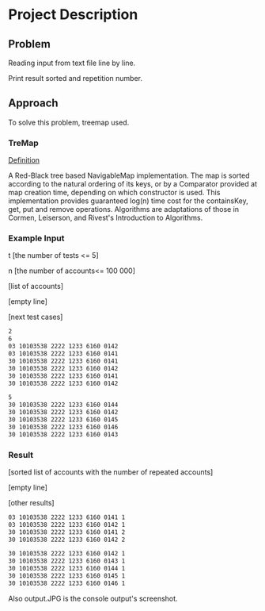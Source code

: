# Project Description

## Problem

Reading input from text file line by line.

Print result sorted and repetition number.

## Approach

To solve this problem, treemap used.

### TreMap

[Definition](https://docs.oracle.com/javase/7/docs/api/java/util/TreeMap.html) 

A Red-Black tree based NavigableMap implementation. The map is sorted according to the natural ordering of its keys, or by a Comparator provided at map creation time, depending on which constructor is used.
This implementation provides guaranteed log(n) time cost for the containsKey, get, put and remove operations. Algorithms are adaptations of those in Cormen, Leiserson, and Rivest's Introduction to Algorithms.

### Example Input

t [the number of tests <= 5]

n [the number of accounts<= 100 000]

[list of accounts]

[empty line]

[next test cases]

```bash
2
6 
03 10103538 2222 1233 6160 0142
03 10103538 2222 1233 6160 0141
30 10103538 2222 1233 6160 0141
30 10103538 2222 1233 6160 0142
30 10103538 2222 1233 6160 0141
30 10103538 2222 1233 6160 0142

5 
30 10103538 2222 1233 6160 0144
30 10103538 2222 1233 6160 0142
30 10103538 2222 1233 6160 0145
30 10103538 2222 1233 6160 0146
30 10103538 2222 1233 6160 0143
```

### Result

[sorted list of accounts with the number of repeated accounts]

[empty line]

[other results]

```bash
03 10103538 2222 1233 6160 0141 1
03 10103538 2222 1233 6160 0142 1
30 10103538 2222 1233 6160 0141 2
30 10103538 2222 1233 6160 0142 2

30 10103538 2222 1233 6160 0142 1
30 10103538 2222 1233 6160 0143 1
30 10103538 2222 1233 6160 0144 1
30 10103538 2222 1233 6160 0145 1
30 10103538 2222 1233 6160 0146 1
```

Also output.JPG is the console output's screenshot.